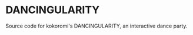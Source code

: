 DANCINGULARITY
==============

Source code for kokoromi's DANCINGULARITY, an interactive dance party.